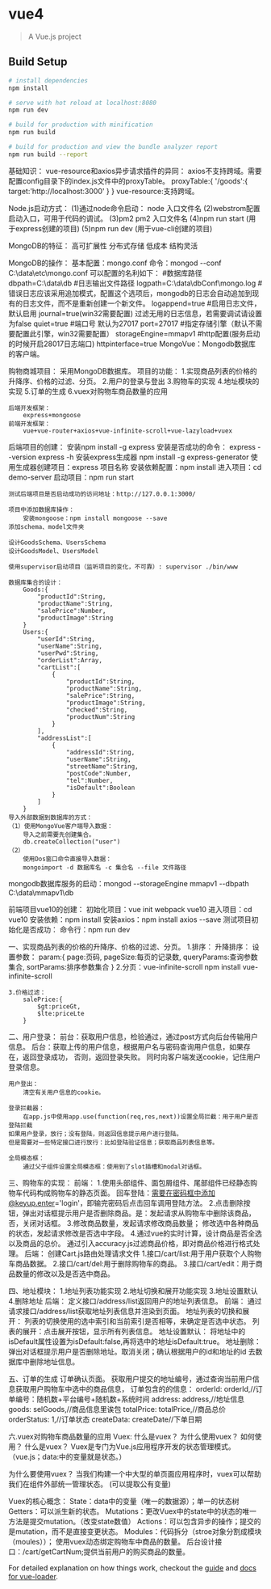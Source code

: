 # vue4

> A Vue.js project

## Build Setup

``` bash
# install dependencies
npm install

# serve with hot reload at localhost:8080
npm run dev

# build for production with minification
npm run build

# build for production and view the bundle analyzer report
npm run build --report
```

基础知识：
  vue-resource和axios异步请求插件的异同：
  axios不支持跨域。需要配置config目录下的index.js文件中的proxyTable。
  proxyTable:{
    '/goods':{
      target:'http://localhost:3000'
    }
  }
  vue-resource:支持跨域。

  Node.js启动方式：
  (1)通过node命令启动： node 入口文件名
  (2)webstrom配置启动入口，可用于代码的调试。
  (3)pm2  pm2 入口文件名
  (4)npm run start (用于express创建的项目)
  (5)npm run dev (用于vue-cli创建的项目)



MongoDB的特征：
	高可扩展性
	分布式存储
	低成本
	结构灵活

MongoDB的操作：
基本配置：mongo.conf
命令：mongod --conf C:\data\etc\mongo.conf
可以配置的名利如下：
#数据库路径
dbpath=C:\data\db
#日志输出文件路径
logpath=C:\data\dbConf\mongo.log
#错误日志应该采用追加模式，配置这个选项后，mongodb的日志会自动追加到现有的日志文件，而不是重新创建一个新文件。
logappend=true
#启用日志文件，默认启用
journal=true(win32需要配置)
过滤无用的日志信息，若需要调试请设置为false
quiet=true
#端口号 默认为27017
port=27017
#指定存储引擎（默认不需要配置此引擎，win32需要配置）
storageEngine=mmapv1
#http配置(服务启动的时候开启28017日志端口)
httpinterface=true
MongoVue：Mongodb数据库的客户端。

购物商城项目：
	采用MongoDB数据库。
	项目的功能：
		1.实现商品列表的价格的升降序、价格的过滤、分页。
		2.用户的登录与登出
		3.购物车的实现
		4.地址模块的实现
		5.订单的生成
		6.vuex对购物车商品数量的应用

	后端开发框架：
		express+mongoose
	前端开发框架：
		vue+vue-router+axios+vue-infinite-scroll+vue-lazyload+vuex

后端项目的创建：
	安装npm install -g express
	安装是否成功的命令：
	express --version
	express -h
	安装express生成器
	npm install -g express-generator
	使用生成器创建项目：express 项目名称
	安装依赖配置：npm install
	进入项目：cd demo-server
	启动项目：npm run start

	测试后端项目是否启动成功的访问地址：http://127.0.0.1:3000/

	项目中添加数据库操作：
		安装mongoose：npm install mongoose --save
	添加schema、model文件夹

	设计GoodsSchema、UsersSchema
	设计GoodsModel、UsersModel

	使用supervisor启动项目（监听项目的变化，不可靠）: supervisor ./bin/www

	数据库集合的设计：
		Goods:{
			"productId":String,
			"productName":String,
			"salePrice":Number,
			"productImage":String
		}
		Users:{
			"userId":String,
			"userName":String,
			"userPwd":String,
			"orderList":Array,
			"cartList":[
				{
					"productId":String,
					"productName":String,
					"salePrice":String,
					"productImage":String,
					"checked":String,
					"productNum":String
				}
			],
			"addressList":[
				{
					"addressId":String,
					"userName":String,
					"streetName":String,
					"postCode":Number,
					"tel":Number,
					"isDefault":Boolean
				}
			]
		}
	导入外部数据到数据库的方式：
	（1）使用MongoVue客户端导入数据：
		导入之前需要先创建集合。
		db.createCollection("user")
	（2）
		使用Dos窗口命令直接导入数据：
		mongoimport -d 数据库名 -c 集合名 --file 文件路径

mongodb数据库服务的启动：mongod --storageEngine mmapv1 --dbpath C:\data\mmapv1\db

前端项目vue10的创建：
	初始化项目：vue init webpack vue10
	进入项目：cd vue10
	安装依赖：npm install
	安装axios：npm install axios --save
	测试项目初始化是否成功：
		命令行：npm run dev

一、实现商品列表的价格的升降序、价格的过滤、分页。
	1.排序：
		升降排序：
			设置参数：
			param:{
				page:页码,
				pageSize:每页的记录数,
				queryParams:查询参数集合,
				sortParams:排序参数集合
			}
	2.分页：vue-infinite-scroll
	npm install vue-infinite-scroll

	3.价格过滤：
		salePrice:{
			$gt:priceGt,
			$lte:priceLte
		}

二、用户登录：
	前台：获取用户信息，检验通过，通过post方式向后台传输用户信息。
	后台：获取上传的用户信息，根据用户名与密码查询用户信息，如果存在，返回登录成功，
		  否则，返回登录失败。
		  同时向客户端发送cookie，记住用户登录信息。

	用户登出：
		清空有关用户信息的cookie。

	登录拦截器：
		在app.js中使用app.use(function(req,res,next))设置全局拦截：用于用户是否登陆拦截
	如果用户登录，放行；没有登陆，则返回信息提示用户进行登陆。
	但是需要对一些特定接口进行放行：比如登陆验证信息；获取商品列表信息等。

	全局模态框：
		通过父子组件设置全局模态框：使用到了slot插槽和modal对话框。


三、购物车的实现：
	前端：
		1.使用头部组件、面包屑组件、尾部组件已经静态购物车代码构成购物车的静态页面。
		回车登陆：需要在密码框中添加@keyup.enter='login'，即输完密码后点击回车调用登陆方法。
		2.点击删除按钮，弹出对话框提示用户是否删除商品。是：发起请求从购物车中删除该商品，
		否，关闭对话框。
		3.修改商品数量，发起请求修改商品数量；
		  修改选中各种商品的状态，发起请求修改是否选中字段。
		4.通过vue的实时计算，设计商品是否全选以及商品的总价。
		  通过引入accuracy.js过滤商品价格，即对商品价格进行格式处理。
	后端：
		创建Cart.js路由处理请求文件
			1.接口/cart/list:用于用户获取个人购物车商品数据。
			2.接口/cart/del:用于删除购物车的商品。
			3.接口/cart/edit：用于商品数量的修改以及是否选中商品。




四、地址模块：
	1.地址列表功能实现
	2.地址切换和展开功能实现
	3.地址设置默认
	4.删除地址
	后端：
		定义接口/address/list返回用户的地址列表信息。
	前端：
		通过请求接口/address/list获取地址列表信息并渲染到页面。
	地址列表的切换和展开：
		列表的切换使用的选中索引和当前索引是否相等，来确定是否选中状态。
		列表的展开：点击展开按钮，显示所有列表信息。
	地址设置默认：
		将地址中的isDefault属性设置为isDefault:false,再将选中的地址isDefault:true。
	地址删除：
		弹出对话框提示用户是否删除地址。取消关闭；确认根据用户的id和地址的id
		去数据库中删除地址信息。

五、订单的生成
	订单确认页面。
	获取用户提交的地址编号，通过查询当前用户信息获取用户购物车中选中的商品信息，
	订单包含的的信息：
	orderId: orderId,//订单编号：随机数+平台编号+随机数+系统时间
	address: address,//地址信息
	goods: selGoods,//商品信息里诶包
	totalPrice: totalPrice,//商品总价
	orderStatus: 1,//订单状态
	createData: createDate//下单日期

六.vuex对购物车商品数量的应用
	Vuex:
		什么是vuex？
		为什么使用vuex？
		如何使用？
什么是vuex？
Vuex是专门为Vue.js应用程序开发的状态管理模式。
（vue.js；data:中的变量就是状态。）

为什么要使用vuex？
当我们构建一个中大型的单页面应用程序时，vuex可以帮助我们在组件外部统一管理状态。
(可以提取公有变量)

Vuex的核心概念：
	State：data中的变量（唯一的数据源）；单一的状态树
	Getters：可以派生新的状态。
	Mutations：更改Vuex中的state中的状态的唯一方法是提交mutation。（改变state数值）
	Actions：可以包含异步的操作；提交的是mutation，而不是直接变更状态。
	Modules：代码拆分（stroe对象分割成模块（moules））；
使用vuex动态绑定购物车中商品的数量。
后台设计接口：/cart/getCartNum;提供当前用户的购买商品的数量。



For detailed explanation on how things work, checkout the [guide](http://vuejs-templates.github.io/webpack/) and [docs for vue-loader](http://vuejs.github.io/vue-loader).
